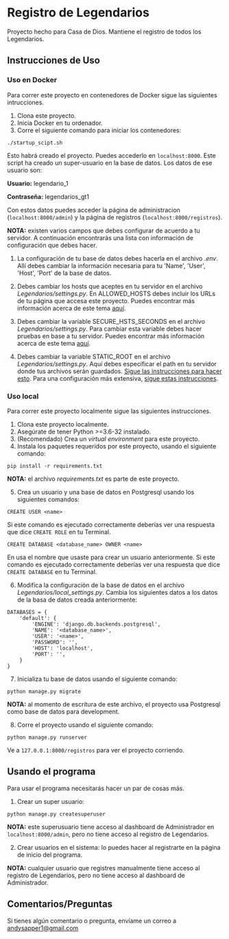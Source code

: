 # Registro de Legendarios
Proyecto hecho para Casa de Dios. Mantiene el registro de todos los Legendarios.

## Instrucciones de Uso

### Uso en Docker
Para correr este proyecto en contenedores de Docker sigue las siguientes intrucciones.

1. Clona este proyecto.
2. Inicia Docker en tu ordenador.
3. Corre el siguiente comando para iniciar los contenedores:

```./startup_scipt.sh```

Esto habrá creado el proyecto. Puedes accederlo en `localhost:8000`. Este script ha creado un super-usuario en la base de datos. Los datos de ese usuario son:

**Usuario:** legendario_1

**Contraseña:** legendarios_gt1

Con estos datos puedes acceder la página de administracion (`localhost:8000/admin`) y la página de registros (`localhost:8000/registros`).


**NOTA:** existen varios campos que debes configurar de acuerdo a tu servidor. A continuación encontrarás una lista con información de configuración que debes hacer.

1. La configuración de tu base de datos debes hacerla en el archivo *.env*. Allí debes cambiar la información necesaria para tu 'Name', 'User', 'Host', 'Port' de la base de datos.

2. Debes cambiar los hosts que aceptes en tu servidor en el archivo *Legendarios/settings.py*. En ALLOWED_HOSTS debes incluir los URLs de tu página que accesa este proyecto. Puedes encontrar más información acerca de este tema [aquí](https://docs.djangoproject.com/en/1.11/ref/settings/#std:setting-ALLOWED_HOSTS).

3. Debes cambiar la variable SECURE_HSTS_SECONDS en el archivo *Legendarios/settings.py*. Para cambiar esta variable debes hacer pruebas en base a tu servidor. Puedes encontrar más información acerca de este tema [aquí](https://docs.djangoproject.com/en/1.11/ref/settings/#std:setting-SECURE_HSTS_SECONDS).

4. Debes cambiar la variable STATIC_ROOT en el archivo *Legendarios/settings.py*. Aquí debes especificar el path en tu servidor donde tus archivos serán guardados. [Sigue las instrucciones para hacer esto](https://docs.djangoproject.com/en/1.11/howto/static-files/#deployment). Para una configuración más extensiva, [sigue estas instrucciones](https://docs.djangoproject.com/en/1.11/howto/static-files/deployment/).


### Uso local
Para correr este proyecto localmente sigue las siguientes instrucciones.

1. Clona este proyecto localmente.
2. Asegúrate de tener Python >=3.6-32 instalado.
3. (Recomendado) Crea un *virtual environment* para este proyecto.
4. Instala los paquetes requeridos por este proyecto, usando el siguiente comando:

```pip install -r requirements.txt```

**NOTA:** el archivo *requirements.txt* es parte de este proyecto.

5. Crea un usuario y una base de datos en Postgresql usando los siguientes comandos:

```CREATE USER <name>```

Si este comando es ejecutado correctamente deberías ver una respuesta que dice `CREATE ROLE` en tu Terminal.

```CREATE DATABASE <database_name> OWNER <name>```

En <name> usa el nombre que usaste para crear un usuario anteriormente. Si este comando es ejecutado correctamente deberías ver una respuesta que dice `CREATE DATABASE` en tu Terminal.

6. Modifica la configuración de la base de datos en el archivo *Legendarios/local_settings.py*. Cambia los siguientes datos a los datos de la basa de datos creada anteriormente:

```
DATABASES = {
    'default': {
        'ENGINE': 'django.db.backends.postgresql',
        'NAME': '<database_name>',
        'USER': '<name>',
        'PASSWORD': '',
        'HOST': 'localhost',
        'PORT': '',
    }
}
```

7. Inicializa tu base de datos usando el siguiente comando:

```python manage.py migrate```

**NOTA:** al momento de escritura de este archivo, el proyecto usa Postgresql como base de datos para development.

8. Corre el proyecto usando el siguiente comando:

```python manage.py runserver```

Ve a `127.0.0.1:8000/registros` para ver el proyecto corriendo.


## Usando el programa
Para usar el programa necesitarás hacer un par de cosas más.

1. Crear un super usuario:

```python manage.py createsuperuser```

**NOTA:** este superusuario tiene acceso al dashboard de Administrador en `localhost:8000/admin`, pero no tiene acceso al registro de Legendarios.

2. Crear usuarios en el sistema: lo puedes hacer al registrarte en la página de inicio del programa.

**NOTA:** cualquier usuario que registres manualmente tiene acceso al registro de Legendarios, pero no tiene acceso al dashboard de Administrador.

## Comentarios/Preguntas
Si tienes algún comentario o pregunta, envíame un correo a andysapper1@gmail.com
